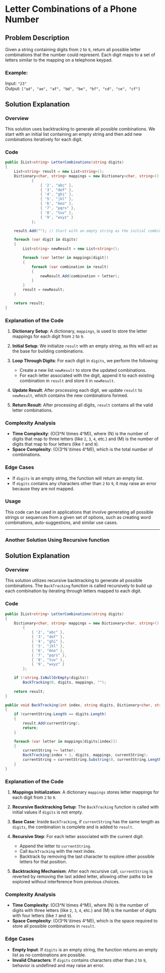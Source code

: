 # Letter Combinations of a Phone Number

## Problem Description
Given a string containing digits from `2` to `9`, return all possible letter combinations that the number could represent. Each digit maps to a set of letters similar to the mapping on a telephone keypad.

### Example:
Input: `"23"`  
Output: `["ad", "ae", "af", "bd", "be", "bf", "cd", "ce", "cf"]`

## Solution Explanation

### Overview
This solution uses backtracking to generate all possible combinations. We start with an initial list containing an empty string and then add new combinations iteratively for each digit.

### Code

```csharp
public IList<string> LetterCombinations(string digits)
{
    List<string> result = new List<string>();
    Dictionary<char, string> mappings = new Dictionary<char, string>()
            {
                { '2', "abc" },
                { '3', "def" },
                { '4', "ghi" },
                { '5', "jkl" },
                { '6', "mno" },
                { '7', "pqrs" },
                { '8', "tuv" },
                { '9', "wxyz" }
            };

    result.Add(""); // Start with an empty string as the initial combination

    foreach (var digit in digits)
    {
        List<string> newResult = new List<string>();

        foreach (var letter in mappings[digit])
        {
            foreach (var combination in result)
            {
                newResult.Add(combination + letter);
            }
        }
        result = newResult;
    }

    return result;
}
```

### Explanation of the Code

1. **Dictionary Setup**: A dictionary, `mappings`, is used to store the letter mappings for each digit from `2` to `9`.
2. **Initial Setup**: We initialize `result` with an empty string, as this will act as the base for building combinations.
3. **Loop Through Digits**: For each digit in `digits`, we perform the following:
   - Create a new list `newResult` to store the updated combinations.
   - For each letter associated with the digit, append it to each existing combination in `result` and store it in `newResult`.
4. **Update Result**: After processing each digit, we update `result` to `newResult`, which contains the new combinations formed.

5. **Return Result**: After processing all digits, `result` contains all the valid letter combinations.

### Complexity Analysis
- **Time Complexity**: \(O(3^N \times 4^M)\), where \(N\) is the number of digits that map to three letters (like `2`, `3`, `4`, etc.) and \(M\) is the number of digits that map to four letters (like `7` and `9`).
- **Space Complexity**: \(O(3^N \times 4^M)\), which is the total number of combinations.

### Edge Cases
- If `digits` is an empty string, the function will return an empty list.
- If `digits` contains any characters other than `2` to `9`, it may raise an error because they are not mapped.

### Usage
This code can be used in applications that involve generating all possible strings or sequences from a given set of options, such as creating word combinations, auto-suggestions, and similar use cases.

---------------------------------



### Another Solution Using Recursive function

## Solution Explanation

### Overview
This solution utilizes recursive backtracking to generate all possible combinations. The `BackTracking` function is called recursively to build up each combination by iterating through letters mapped to each digit.

### Code

```csharp
public IList<string> LetterCombinations(string digits)
{
    Dictionary<char, string> mappings = new Dictionary<char, string>()
        {
            { '2', "abc" },
            { '3', "def" },
            { '4', "ghi" },
            { '5', "jkl" },
            { '6', "mno" },
            { '7', "pqrs" },
            { '8', "tuv" },
            { '9', "wxyz" }
        };

    if (!string.IsNullOrEmpty(digits))
        BackTracking(0, digits, mappings, "");
    
    return result;
}

public void BackTracking(int index, string digits, Dictionary<char, string> mappings, string currentString)
{
    if (currentString.Length == digits.Length)
    {
        result.Add(currentString);
        return;
    }

    foreach (var letter in mappings[digits[index]])
    {
        currentString += letter;
        BackTracking(index + 1, digits, mappings, currentString);
        currentString = currentString.Substring(0, currentString.Length - 1);  // Backtrack to try the next letter
    }
}
```

### Explanation of the Code

1. **Mappings Initialization**: A dictionary `mappings` stores letter mappings for each digit from `2` to `9`.
2. **Recursive Backtracking Setup**: The `BackTracking` function is called with initial values if `digits` is not empty.
3. **Base Case**: Inside `BackTracking`, if `currentString` has the same length as `digits`, the combination is complete and is added to `result`.
4. **Recursive Step**: For each letter associated with the current digit:
   - Append the letter to `currentString`.
   - Call `BackTracking` with the next index.
   - Backtrack by removing the last character to explore other possible letters for that position.

5. **Backtracking Mechanism**: After each recursive call, `currentString` is reverted by removing the last added letter, allowing other paths to be explored without interference from previous choices.

### Complexity Analysis
- **Time Complexity**: \(O(3^N \times 4^M)\), where \(N\) is the number of digits with three letters (like `2`, `3`, `4`, etc.) and \(M\) is the number of digits with four letters (like `7` and `9`).
- **Space Complexity**: \(O(3^N \times 4^M)\), which is the space required to store all possible combinations in `result`.

### Edge Cases
- **Empty Input**: If `digits` is an empty string, the function returns an empty list as no combinations are possible.
- **Invalid Characters**: If `digits` contains characters other than `2` to `9`, behavior is undefined and may raise an error.


